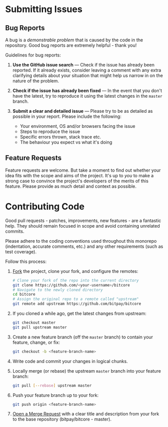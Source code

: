 # Submitting Issues
## Bug Reports

A bug is a _demonstrable problem_ that is caused by the code in the repository.
Good bug reports are extremely helpful - thank you!

Guidelines for bug reports:

1. **Use the GitHub issue search** &mdash; Check if the issue has already been
   reported. If it already exists, consider leaving a comment with any extra clarifying
   details about your situation that might help us narrow in on the nature of the problem.

2. **Check if the issue has already been fixed** &mdash; In the event that you don't 
    have the latest, try to reproduce it using the latest changes in the `master` branch.

3. **Submit a clear and detailed issue** &mdash; Please try to be as detailed as possible 
    in your report. Please include the following:
    - Your environment, OS and/or browsers facing the issue
    - Steps to reproduce the issue
    - Specific errors thrown, stack trace etc.
    - The behaviour you expect vs what it's doing


## Feature Requests

Feature requests are welcome. But take a moment to find out whether your idea
fits with the scope and aims of the project. It's up to *you* to make a strong
case to convince the project's developers of the merits of this feature. Please
provide as much detail and context as possible.


# Contributing Code

Good pull requests - patches, improvements, new features - are a fantastic
help. They should remain focused in scope and avoid containing unrelated
commits.

Please adhere to the coding conventions used throughout this monorepo (indentation,
accurate comments, etc.) and any other requirements (such as test coverage).

Follow this process:

1. [Fork](http://help.github.com/fork-a-repo/) the project, clone your fork,
   and configure the remotes:

   ```bash
   # Clone your fork of the repo into the current directory
   git clone https://github.com/<your-username>/bitcore
   # Navigate to the newly cloned directory
   cd bitcore
   # Assign the original repo to a remote called "upstream"
   git remote add upstream https://github.com/bitpay/bitcore
   ```

2. If you cloned a while ago, get the latest changes from upstream:

   ```bash
   git checkout master
   git pull upstream master
   ```

3. Create a new feature branch (off the `master` branch) to
   contain your feature, change, or fix:

   ```bash
   git checkout -b <feature-branch-name>
   ```

4. Write code and commit your changes in logical chunks.

5. Locally merge (or rebase) the upstream `master` branch into your feature branch:

   ```bash
   git pull [--rebase] upstream master
   ```

6. Push your feature branch up to your fork:

   ```bash
   git push origin <feature-branch-name>
   ```

7. [Open a Merge Request](https://help.github.com/articles/using-pull-requests/)
    with a clear title and description from your fork to the base repository (bitpay/bitcore - master).


